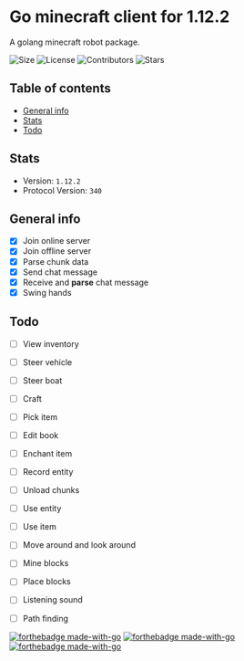 # Go minecraft client for 1.12.2
A golang minecraft robot package.

![Size](https://img.shields.io/github/languages/code-size/Edouard127/mc-go-1.12.2)
![License](https://img.shields.io/github/license/Edouard127/mc-go-1.12.2)
![Contributors](https://img.shields.io/github/contributors/Edouard127/mc-go-1.12.2)
![Stars](https://img.shields.io/github/stars/Edouard127/mc-go-1.12.2)

## Table of contents
* [General info](#general-info)
* [Stats](#stats)
* [Todo](#todo)

## Stats
- Version: `1.12.2`
- Protocol Version: `340`


## General info
- [x] Join online server
- [x] Join offline server
- [x] Parse chunk data
- [x] Send chat message
- [x] Receive and **parse** chat message
- [x] Swing hands

## Todo
- [ ] View inventory
- [ ] Steer vehicle
- [ ] Steer boat
- [ ] Craft
- [ ] Pick item
- [ ] Edit book
- [ ] Enchant item
- [ ] Record entity
- [ ] Unload chunks
- [ ] Use entity
- [ ] Use item
- [ ] Move around and look around
- [ ] Mine blocks
- [ ] Place blocks
- [ ] Listening sound
- [ ] Path finding


[![forthebadge made-with-go](http://ForTheBadge.com/images/badges/made-with-go.svg)](https://go.dev/)
[![forthebadge made-with-go](https://forthebadge.com/images/badges/not-a-bug-a-feature.svg)](https://go.dev/)
[![forthebadge made-with-go](https://forthebadge.com/images/badges/open-source.svg)](https://go.dev/)
